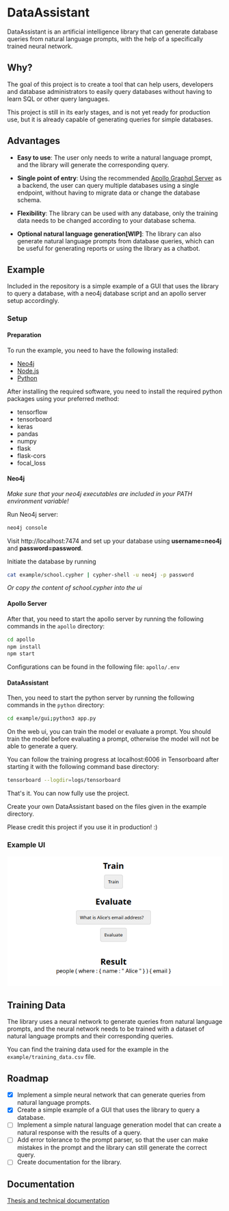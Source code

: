 # DataAssistant

DataAssistant is an artificial intelligence library that can generate database queries from natural language prompts, with the help of a specifically trained neural network.

## Why?

The goal of this project is to create a tool that can help users, developers and database administrators to easily query databases without having to learn SQL or other query languages.

This project is still in its early stages, and is not yet ready for production use, but it is already capable of generating queries for simple databases.

## Advantages

-  **Easy to use**: The user only needs to write a natural language prompt, and the library will generate the corresponding query.

-  **Single point of entry**: Using the recommended [Apollo Graphql Server](https://www.apollographql.com/docs/apollo-server/) as a backend, the user can query multiple databases using a single endpoint, without having to migrate data or change the database schema.

-  **Flexibility**: The library can be used with any database, only the training data needs to be changed according to your database schema.

-  **Optional natural language generation[WIP]**: The library can also generate natural language prompts from database queries, which can be useful for generating reports or using the library as a chatbot.

## Example

Included in the repository is a simple example of a GUI that uses the library to query a database, with a neo4j database script and an apollo server setup accordingly.

### Setup

#### Preparation

To run the example, you need to have the following installed:
- [Neo4j](https://neo4j.com/download/)
- [Node.js](https://nodejs.org/en/download/)
- [Python](https://www.python.org/downloads/)

After installing the required software, you need to install the required python packages using your preferred method:

- tensorflow
- tensorboard
- keras
- pandas
- numpy
- flask
- flask-cors
- focal_loss

#### Neo4j

*Make sure that your neo4j executables are included in your PATH environment variable!*

Run Neo4j server: 
```bash
neo4j console
```

Visit http://localhost:7474 and set up your database using <b>username=neo4j</b> and <b>password=password</b>.

Initiate the database by running 
```bash
cat example/school.cypher | cypher-shell -u neo4j -p password
```
*Or copy the content of school.cypher into the ui*

#### Apollo Server

After that, you need to start the apollo server by running the following commands in the `apollo` directory:

```bash
cd apollo
npm install
npm start
```

Configurations can be found in the following file: `apollo/.env`


#### DataAssistant

Then, you need to start the python server by running the following commands in the `python` directory:

```bash
cd example/gui;python3 app.py
```

On the web ui, you can train the model or evaluate a prompt. You should train the model before evaluating a prompt, otherwise the model will not be able to generate a query.

You can follow the training progress at localhost:6006 in Tensorboard after starting it with the following command base directory:

```bash
tensorboard --logdir=logs/tensorboard
```

That's it. You can now fully use the project.

Create your own DataAssistant based on the files given in the example directory.

Please credit this project if you use it in production! :)

### Example UI

![GUI Example](.docs/gui_example.png)

## Training Data

The library uses a neural network to generate queries from natural language prompts, and the neural network needs to be trained with a dataset of natural language prompts and their corresponding queries.

You can find the training data used for the example in the `example/training_data.csv` file.

## Roadmap

- [x] Implement a simple neural network that can generate queries from natural language prompts.
- [x] Create a simple example of a GUI that uses the library to query a database.
- [ ] Implement a simple natural language generation model that can create a natural response with the results of a query.
- [ ] Add error tolerance to the prompt parser, so that the user can make mistakes in the prompt and the library can still generate the correct query.
- [ ] Create documentation for the library.

## Documentation

[Thesis and technical documentation](https://coal-tang-4cf.notion.site/DataAssistant-1329c395c7bc475b8e06fd1268aa3da7)
